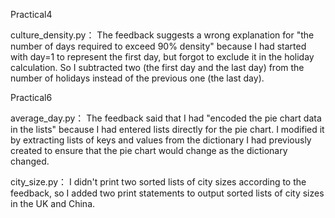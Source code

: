 Practical4

culture_density.py：
The feedback suggests a wrong explanation for "the number of days required to exceed 90% density" because I had started with day=1 to represent the first day, but forgot to exclude it in the holiday calculation. So I subtracted two (the first day and the last day) from the number of holidays instead of the previous one (the last day).


Practical6

average_day.py：
The feedback said that I had "encoded the pie chart data in the lists" because I had entered lists directly for the pie chart. I modified it by extracting lists of keys and values from the dictionary I had previously created to ensure that the pie chart would change as the dictionary changed.

city_size.py：
I didn't print two sorted lists of city sizes according to the feedback, so I added two print statements to output sorted lists of city sizes in the UK and China.
